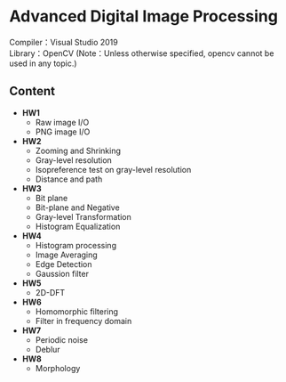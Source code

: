 # Advanced Digital Image Processing
Compiler：Visual Studio 2019  
Library：OpenCV  (Note：Unless otherwise specified, opencv cannot be used in any topic.)
## Content
* **HW1**
  * Raw image I/O
  * PNG image I/O
* **HW2**
  * Zooming and Shrinking
  * Gray-level resolution
  * Isopreference test on gray-level resolution
  * Distance and path
* **HW3**
  * Bit plane
  * Bit-plane and Negative
  * Gray-level Transformation
  * Histogram Equalization
* **HW4**
  * Histogram processing
  * Image Averaging
  * Edge Detection
  * Gaussion filter
* **HW5**
  * 2D-DFT
* **HW6**
  * Homomorphic filtering
  * Filter in frequency domain
* **HW7**
  * Periodic noise
  * Deblur
* **HW8**
  * Morphology
